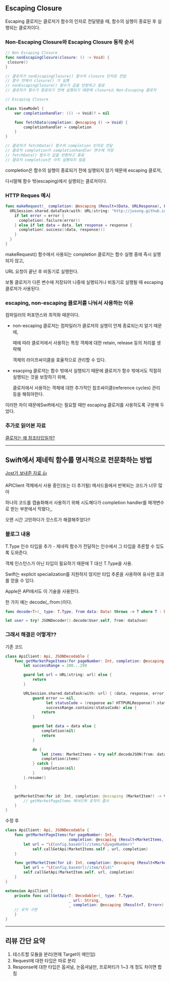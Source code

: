 ## Escaping Closure

Escaping 클로저는 클로저가 함수의 인자로 전달됐을 때, 함수의 실행이 종료된 후 실행되는 클로저이다.

### Non-Escaping Closure와 Escaping Closure 동작 순서

```swift
// Non Escaping Closure
func nonEscapingClosure(closure: () -> Void) {
 closure()
}

// 클로저가 nonEscapingClosure() 함수의 closure 인자로 전달
// 함수 안에서 closure() 가 실행
// nonEscapingClosure() 함수가 값을 반환하고 종료
// 클로저가 함수가 종료되기 전에 실행되기 때문에 closure는 Non-Escaping 클로저

// Escaping Closure

class ViewModel {
    var completionhandler: (() -> Void)? = nil

    func fetchData(completion: @escaping () -> Void) {
        completionhandler = completion
    }
}

// 클로저가 fetchData() 함수의 completion 인자로 전달
// 클로저 completion이 completionhandler 변수에 저장
// fetchData() 함수가 값을 반환하고 종료
// 클로저 completion은 아직 실행되지 않음
```

completion은 함수의 실행이 종료되기 전에 실행되지 않기 때문에 escaping 클로저,

다시말해 함수 밖(escaping)에서 실행되는 클로저이다.

### HTTP Reques 예시

```swift
func makeRequest(_ completion: @escaping (Result<(Data, URLResponse), Error>) -> Void) {
  URLSession.shared.dataTask(with: URL(string: "http://jusung.github.io/")!) { data, response, error in
    if let error = error {
      completion(.failure(error))
    } else if let data = data, let response = response {
      completion(.success((data, response)))
    }
  }
}
```

makeRequest() 함수에서 사용되는 completion 클로저는 함수 실행 중에 즉시 실행되지 않고,

URL 요청이 끝난 후 비동기로 실행한다.

보통 클로저가 다른 변수에 저장되어 나중에 실행되거나 비동기로 실행될 때 escaping 클로저가 사용된다.

### escaping, non-escaping 클로저를 나눠서 사용하는 이유

컴파일러의 퍼포먼스와 최적화 때문이다.

- non-escaping 클로저는 컴파일러가 클로저의 실행이 언제 종료되는지 알기 때문에,

  때에 따라 클로저에서 사용하는 특정 객체에 대한 retain, release 등의 처리를 생략해

  객체의 라이프싸이클을 효율적으로 관리할 수 있다.

- esacping 클로저는 함수 밖에서 실행되기 때문에 클로저가 함수 밖에서도 적절히 실행되는 것을 보장하기 위해,

  클로저에서 사용하는 객체에 대한 추가적인 참조싸이클(reference cycles) 관리 등을 해줘야한다.

이러한 차이 때문에Swift에서는 필요할 때만 escaping 클로저를 사용하도록 구분해 두었다.

### 추가로 읽어본 자료

[클로저는 왜 참조타입일까?](https://fomaios.tistory.com/entry/Swift-%ED%81%B4%EB%A1%9C%EC%A0%B8%EB%8A%94-%EC%99%9C-%EC%B0%B8%EC%A1%B0%ED%83%80%EC%9E%85%EC%9D%BC%EA%B9%8CWhy-closure-is-reference-type)

---

## Swift에서 제네릭 함수를 명시적으로 전문화하는 방법

[Jost가 보내준 자료 👍](https://sarunw.com/posts/how-to-explicitly-specialize-generic-function-in-swift/)

APIClient 객체에서 사용 중인(또는 더 추가될) 메서드들에서 반복되는 코드가 너무 많아

하나의 코드를 캡슐화해서 사용하기 위해 시도해다가 completion handler를 매개변수로 받는 부분에서 막혔다,,

오랜 시간 고민하다가 갓스트가 해결해주었다!!

### 블로그 내용

T.Type 인수 타입을 추가 - 제네릭 함수가 전달하는 인수에서 그 타입을 추론할 수 있도록 도와준다.

객체 인스턴스가 아닌 타입이 필요하기 때문에 T 대신 T.Type을 사용.

Swift는 explicit specialization를 지원하지 않지만 타입 추론을 사용하여 유사한 효과를 얻을 수 있다.

Apple은 API에서도 이 기술을 사용한다.

한 가지 예는 decode(\_:from:)이다.

```swift
func decode<T>(_ type: T.Type, from data: Data) throws -> T where T : Decodable

let user = try? JSONDecoder().decode(User.self, from: dataJson)
```

### 그래서 해결은 어떻게??

기존 코드

```swift
class ApiClient: Api, JSONDecodable {
    func getMarketPageItems(for pageNumber: Int, completion: @escaping (MarketItems?) -> Void) {
        let successRange = 200...299

        guard let url = URL(string: url) else {
            return
        }

        URLSession.shared.dataTask(with: url) { (data, response, error) in
            guard error == nil,
                  let statusCode = (response as? HTTPURLResponse)?.statusCode,
                  successRange.contains(statusCode) else {
                return
            }

            guard let data = data else {
                completion(nil)
                return
            }

            do {
                let items: MarketItems = try self.decodeJSON(from: data)
                completion(items)
            } catch {
                completion(nil)
            }
        }.resume()

    }

    getMarketItem(for id: Int, completion: @escaping (MarketItem?) -> Void) {
        // getMarketPageItems 메서드와 로직이 흡사
    }
}
```

수정 후

```swift
class ApiClient: Api, JSONDecodable {
    func getMarketPageItems(for pageNumber: Int,
                            completion: @escaping (Result<MarketItems, Error>) -> Void) {
        let url = "\(Config.baseUrl)/items/\(pageNumber)"
            self.callGetApi(MarketItems.self , url, completion)
    }

    func getMarketItem(for id: Int, completion: @escaping (Result<MarketItem, Error>) -> Void) {
        let url = "\(Config.baseUrl)/item/\(id)"
        self.callGetApi(MarketItem.self, url, completion)
    }
}

extension ApiClient {
    private func callGetApi<T: Decodable>(_ type: T.Type,
                            _ url: String,
                            _ completion: @escaping (Result<T, Error>) -> Void) {
    // 로직 구현
    }
}
```

---

## 리뷰 간단 요약

1. 테스트할 모듈을 분리(현재 Target이 메인임)
2. Request에 대한 타입은 따로 분리
3. Response에 대한 타입은 옵셔널, 논옵셔널만, 프로퍼티가 1~3 개 정도 차이면 합침
